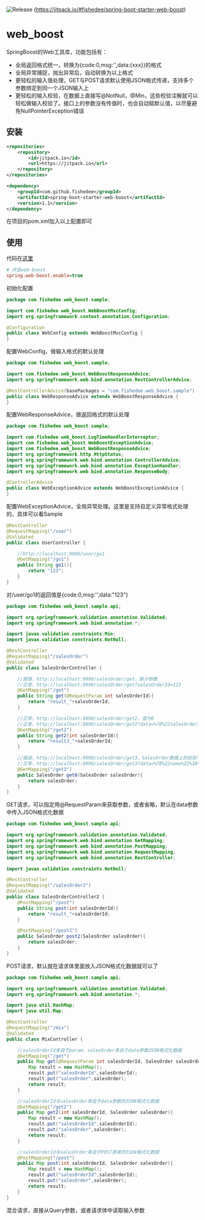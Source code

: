![Release](https://jitpack.io/v/fishedee/spring-boot-starter-web-boost.svg)
(https://jitpack.io/#fishedee/spring-boot-starter-web-boost)

# web_boost

SpringBoost的Web工具库，功能包括有：

* 全局返回格式统一，转换为{code:0,msg:'',data:{xxx}}的格式
* 全局异常捕捉，抛出异常后，自动转换为以上格式
* 更轻松的输入值处理，GET与POST请求默认使用JSON格式传递，支持多个参数绑定到同一个JSON输入上
* 更轻松的输入校验，在数据上直接写@NotNull，@Min，这些校验注解就可以轻松做输入校验了。接口上的参数没有传值时，也会自动赋默认值，以尽量避免NullPointerException错误

## 安装

```xml
<repositories>
    <repository>
        <id>jitpack.io</id>
        <url>https://jitpack.io</url>
    </repository>
</repositories>

<dependency>
    <groupId>com.github.fishedee</groupId>
    <artifactId>spring-boot-starter-web-boost</artifactId>
    <version>1.1</version>
</dependency>
```

在项目的pom.xml加入以上配置即可

## 使用

代码在[这里](https://github.com/fishedee/spring-boot-starter-web-boost/tree/master/spring-boot-starter-web-boost-sample)

```ini
# 开启web-boost
spring.web-boost.enable=true
```

初始化配置

```java
package com.fishedee.web_boost.sample;

import com.fishedee.web_boost.WebBoostMvcConfig;
import org.springframework.context.annotation.Configuration;

@Configuration
public class WebConfig extends WebBoostMvcConfig {
}
```

配置WebConfig，做输入格式的默认处理

```java
package com.fishedee.web_boost.sample;

import com.fishedee.web_boost.WebBoostResponseAdvice;
import org.springframework.web.bind.annotation.RestControllerAdvice;

@RestControllerAdvice(basePackages = "com.fishedee.web_boost.sample")
public class WebResponseAdvice extends WebBoostResponseAdvice {
}
```

配置WebResponseAdvice，做返回格式的默认处理

```java
package com.fishedee.web_boost.sample;

import com.fishedee.web_boost.LogTimeHandlerInterceptor;
import com.fishedee.web_boost.WebBoostExceptionAdvice;
import com.fishedee.web_boost.WebBoostResponseAdvice;
import org.springframework.http.HttpStatus;
import org.springframework.web.bind.annotation.ControllerAdvice;
import org.springframework.web.bind.annotation.ExceptionHandler;
import org.springframework.web.bind.annotation.ResponseBody;

@ControllerAdvice
public class WebExceptionAdvice extends WebBoostExceptionAdvice {
}
```

配置WebExceptionAdvice，全局异常处理。这里是支持自定义异常格式处理的，具体可以看Sample

```java
@RestController
@RequestMapping("/user")
@Validated
public class UserController {

    //http://localhost:9090/user/go1
    @GetMapping("/go1")
    public String go1(){
        return "123";
    }
}
```

对/user/go1的返回值是{code:0,msg:'',data:"123"}

```java
package com.fishedee.web_boost.sample.api;

import org.springframework.validation.annotation.Validated;
import org.springframework.web.bind.annotation.*;

import javax.validation.constraints.Min;
import javax.validation.constraints.NotNull;

@RestController
@RequestMapping("/salesOrder")
@Validated
public class SalesOrderController {

    //报错，http://localhost:9090/salesOrder/get，缺少参数
    //正常，http://localhost:9090/salesOrder/get?salesOrderId=123
    @GetMapping("/get")
    public String get(@RequestParam int salesOrderId){
        return "result_"+salesOrderId;
    }

    //正常，http://localhost:9090/salesOrder/get2，值为0
    //正常，http://localhost:9090/salesOrder/get2?data=%7B%22salesOrderId%22%3A789%7D，值为789
    @GetMapping("/get2")
    public String get2(int salesOrderId){
        return "result3_"+salesOrderId;
    }

    //错误，http://localhost:9090/salesOrder/get3，SalesOrder数据上的校验不通过
    //正常，http://localhost:9090/salesOrder/get3?data=%7B%22name%22%3A%22fish%22%2C%22age%22%3A123%2C%22itemList%22%3A%5B%7B%22name%22%3A%22m1%22%2C%22count%22%3A2%7D%5D%7D，值为
    @GetMapping("/get3")
    public SalesOrder get6(SalesOrder salesOrder){
        return salesOrder;
    }
}
```

GET请求，可以指定用@RequestParam来获取参数，或者省略，默认在data参数中传入JSON格式化数据

```java
package com.fishedee.web_boost.sample.api;

import org.springframework.validation.annotation.Validated;
import org.springframework.web.bind.annotation.GetMapping;
import org.springframework.web.bind.annotation.PostMapping;
import org.springframework.web.bind.annotation.RequestMapping;
import org.springframework.web.bind.annotation.RestController;

import javax.validation.constraints.NotNull;

@RestController
@RequestMapping("/salesOrder2")
@Validated
public class SalesOrderController2 {
    @PostMapping("/post")
    public String post(int salesOrderId){
        return "result_"+salesOrderId;
    }

    @PostMapping("/post2")
    public SalesOrder post2(SalesOrder salesOrder){
        return salesOrder;
    }
}
```

POST请求，默认就在请求体里面放入JSON格式化数据就可以了

```java
package com.fishedee.web_boost.sample.api;

import org.springframework.validation.annotation.Validated;
import org.springframework.web.bind.annotation.*;

import java.util.HashMap;
import java.util.Map;

@RestController
@RequestMapping("/mix")
@Validated
public class MixController {

    //salesOrderId来自于param，salesOrder来自于data参数JSON格式化数据
    @GetMapping("/get")
    public Map get(@RequestParam int salesOrderId, SalesOrder salesOrder){
        Map result = new HashMap();
        result.put("salesOrderId",salesOrderId);
        result.put("salesOrder",salesOrder);
        return result;
    }

    //salesOrderId与salesOrder来自于data参数的JSON格式化数据
    @GetMapping("/get2")
    public Map get2(int salesOrderId, SalesOrder salesOrder){
        Map result = new HashMap();
        result.put("salesOrderId",salesOrderId);
        result.put("salesOrder",salesOrder);
        return result;
    }

    //salesOrderId与salesOrder来自于POST表单的JSON格式化数据
    @PostMapping("/post")
    public Map post(int salesOrderId, SalesOrder salesOrder){
        Map result = new HashMap();
        result.put("salesOrderId",salesOrderId);
        result.put("salesOrder",salesOrder);
        return result;
    }
}
```

混合请求，直接从Query参数，或者请求体中读取输入参数



